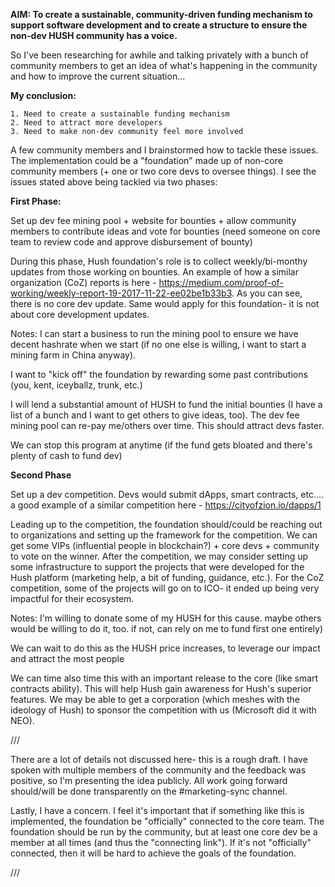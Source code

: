 **AIM: To create a sustainable, community-driven funding mechanism to support software development and to create a structure to ensure the non-dev HUSH community has a voice.**

So I've been researching for awhile and talking privately with a bunch of community members to get an idea of what's happening in the community and how to improve the current situation...

**My conclusion:** 

	1. Need to create a sustainable funding mechanism
	2. Need to attract more developers
	3. Need to make non-dev community feel more involved

A few community members and I brainstormed how to tackle these issues. The implementation could be a "foundation" made up of non-core community members (+ one or two core devs to oversee things). I see the issues stated above being tackled via two phases: 

**First Phase:**

Set up dev fee mining pool + website for bounties + allow community members to contribute ideas and vote for bounties (need someone on core team to review code and approve disbursement of bounty)

During this phase, Hush foundation's role is to collect weekly/bi-monthy updates from those working on bounties. An example of how a similar organization (CoZ) reports is here - https://medium.com/proof-of-working/weekly-report-19-2017-11-22-ee02be1b33b3. As you can see, there is no core dev update. Same would apply for this foundation- it is not about core development updates. 

Notes:
I can start a business to run the mining pool to ensure we have decent hashrate when we start (if no one else is willing, i want to start a mining farm in China anyway). 

I want to "kick off" the foundation by rewarding some past contributions (you, kent, iceyballz, trunk, etc.)

I will lend a substantial amount of HUSH to fund the initial bounties (I have a list of a bunch and I want to get others to give ideas, too). The dev fee mining pool can re-pay me/others over time. This should attract devs faster.

We can stop this program at anytime (if the fund gets bloated and there's plenty of cash to fund dev)


**Second Phase**

Set up a dev competition. Devs would submit dApps, smart contracts, etc.... a good example of a similar competition here - https://cityofzion.io/dapps/1

Leading up to the competition, the foundation should/could be reaching out to organizations and setting up the framework for the competition. We can get some VIPs (influential people in blockchain?) + core devs + community to vote on the winner. After the competition, we may consider setting up some infrastructure to support the projects that were developed for the Hush platform (marketing help, a bit of funding, guidance,  etc.). For the CoZ competition, some of the projects will go on to ICO- it ended up being very impactful for their ecosystem.

Notes:
I'm willing to donate some of my HUSH for this cause. maybe others would be willing to do it, too. if not, can rely on me to fund first one entirely)

We can wait to do this as the HUSH price increases, to leverage our impact and attract the most people

We can time also time this with an important release to the core (like smart contracts ability). This will help Hush gain awareness for Hush's superior features. We may be able to get a corporation (which meshes with the ideology of Hush) to sponsor the competition with us (Microsoft did it with NEO).

///

There are a lot of details not discussed here- this is a rough draft. I have spoken with multiple members of the community and the feedback was positive, so I'm presenting the idea publicly. All work going forward should/will be done transparently on the #marketing-sync channel.

Lastly, I have a concern. I feel it's important that if something like this is implemented, the foundation be "officially" connected to the core team. The foundation should be run by the community, but at least one core dev be a member at all times (and thus the "connecting link"). If it's not "officially" connected, then it will be hard to achieve the goals of the foundation. 

///

 

